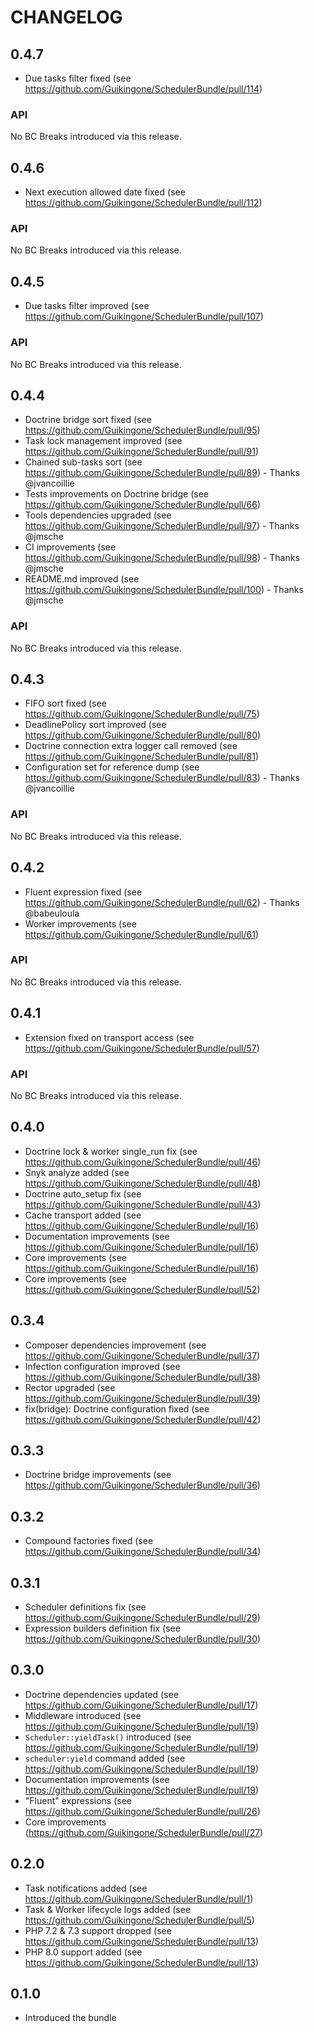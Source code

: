 CHANGELOG
=========

0.4.7
-----

* Due tasks filter fixed (see https://github.com/Guikingone/SchedulerBundle/pull/114)

### API

No BC Breaks introduced via this release.

0.4.6
-----

* Next execution allowed date fixed (see https://github.com/Guikingone/SchedulerBundle/pull/112)

### API

No BC Breaks introduced via this release.

0.4.5
-----

* Due tasks filter improved (see https://github.com/Guikingone/SchedulerBundle/pull/107)

### API

No BC Breaks introduced via this release.

0.4.4
-----

* Doctrine bridge sort fixed (see https://github.com/Guikingone/SchedulerBundle/pull/95)
* Task lock management improved (see https://github.com/Guikingone/SchedulerBundle/pull/91)
* Chained sub-tasks sort (see https://github.com/Guikingone/SchedulerBundle/pull/89) - Thanks @jvancoillie
* Tests improvements on Doctrine bridge (see https://github.com/Guikingone/SchedulerBundle/pull/66)
* Tools dependencies upgraded (see https://github.com/Guikingone/SchedulerBundle/pull/97) - Thanks @jmsche
* CI improvements (see https://github.com/Guikingone/SchedulerBundle/pull/98) - Thanks @jmsche
* README.md improved (see https://github.com/Guikingone/SchedulerBundle/pull/100) - Thanks @jmsche

### API

No BC Breaks introduced via this release.

0.4.3
-----

* FIFO sort fixed (see https://github.com/Guikingone/SchedulerBundle/pull/75)
* DeadlinePolicy sort improved (see https://github.com/Guikingone/SchedulerBundle/pull/80)
* Doctrine connection extra logger call removed (see https://github.com/Guikingone/SchedulerBundle/pull/81)
* Configuration set for reference dump (see https://github.com/Guikingone/SchedulerBundle/pull/83) - Thanks @jvancoillie

### API

No BC Breaks introduced via this release.

0.4.2
-----

* Fluent expression fixed (see https://github.com/Guikingone/SchedulerBundle/pull/62) - Thanks @babeuloula
* Worker improvements (see https://github.com/Guikingone/SchedulerBundle/pull/61)

### API

No BC Breaks introduced via this release.

0.4.1
-----

* Extension fixed on transport access (see https://github.com/Guikingone/SchedulerBundle/pull/57)

### API

No BC Breaks introduced via this release.

0.4.0
-----

* Doctrine lock & worker single_run fix (see https://github.com/Guikingone/SchedulerBundle/pull/46)
* Snyk analyze added (see https://github.com/Guikingone/SchedulerBundle/pull/48)
* Doctrine auto_setup fix (see https://github.com/Guikingone/SchedulerBundle/pull/43)
* Cache transport added (see https://github.com/Guikingone/SchedulerBundle/pull/16)
* Documentation improvements (see https://github.com/Guikingone/SchedulerBundle/pull/16)
* Core improvements (see https://github.com/Guikingone/SchedulerBundle/pull/16)
* Core improvements (see https://github.com/Guikingone/SchedulerBundle/pull/52)

0.3.4
-----

* Composer dependencies improvement (see https://github.com/Guikingone/SchedulerBundle/pull/37)
* Infection configuration improved (see https://github.com/Guikingone/SchedulerBundle/pull/38)
* Rector upgraded (see https://github.com/Guikingone/SchedulerBundle/pull/39)
* fix(bridge): Doctrine configuration fixed (see https://github.com/Guikingone/SchedulerBundle/pull/42)

0.3.3
-----

* Doctrine bridge improvements (see https://github.com/Guikingone/SchedulerBundle/pull/36)

0.3.2
-----

* Compound factories fixed (see https://github.com/Guikingone/SchedulerBundle/pull/34)

0.3.1
-----

* Scheduler definitions fix (see https://github.com/Guikingone/SchedulerBundle/pull/29)
* Expression builders definition fix (see https://github.com/Guikingone/SchedulerBundle/pull/30)

0.3.0
-----

* Doctrine dependencies updated (see https://github.com/Guikingone/SchedulerBundle/pull/17)
* Middleware introduced (see https://github.com/Guikingone/SchedulerBundle/pull/19)
* `Scheduler::yieldTask()` introduced (see https://github.com/Guikingone/SchedulerBundle/pull/19)
* `scheduler:yield` command added (see https://github.com/Guikingone/SchedulerBundle/pull/19)
* Documentation improvements (see https://github.com/Guikingone/SchedulerBundle/pull/19)
* "Fluent" expressions (see https://github.com/Guikingone/SchedulerBundle/pull/26)
* Core improvements (https://github.com/Guikingone/SchedulerBundle/pull/27)

0.2.0
-----

* Task notifications added (see https://github.com/Guikingone/SchedulerBundle/pull/1)
* Task & Worker lifecycle logs added (see https://github.com/Guikingone/SchedulerBundle/pull/5)
* PHP 7.2 & 7.3 support dropped (see https://github.com/Guikingone/SchedulerBundle/pull/13)
* PHP 8.0 support added (see https://github.com/Guikingone/SchedulerBundle/pull/13)

0.1.0
-----

* Introduced the bundle
